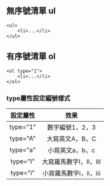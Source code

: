 ## 無序號清單 ul
```
<ul>
	<li>...</li>
</ul>
```
## 有序號清單 ol
```
<ol type="1">
	<li>...</li>
</ol>
```
### type屬性設定編號樣式

|設定屬性|效果|
:-------:|:-------------:
|type="1"|數字編號1，2，3|
|type="A"|大寫英文A，B，C|
|type="a"|小寫英文a，b，c|
|type="I"|大寫羅馬數字I，II，III|
|type="i"|小寫羅馬數字i，ii，iii|
